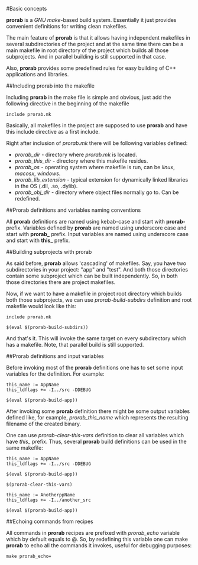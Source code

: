 #Basic concepts

**prorab** is a *GNU make*-based build system. Essentially it just provides
convenient definitions for writing clean makefiles.

The main feature of **prorab** is that it allows having independent makefiles
in several subdirectories of the project and at the same time there can be
a main makefile in root directory of the project which builds all those subprojects.
And in parallel building is still supported in that case.

Also, **prorab** provides some predefined rules for easy building of C++ applications
and libraries.


##Including prorab into the makefile

Including **prorab** in the make file is simple and obvious, just add the following directive
in the beginning of the makefile

```
include prorab.mk
```

Basically, all makefiles in the project are supposed to use **prorab** and have this include directive as a first include.

Right after inclusion of *prorab.mk* there will be following variables defined:
- *prorab_dir* - directory where *prorab.mk* is located.
- *prorab_this_dir* - directory where this makefile resides.
- *prorab_os* - operating system where makefile is run, can be *linux*, *macosx*, *windows*.
- *prorab_lib_extension* - typical extension for dynamically linked libraries in the OS (.dll, .so, .dylib).
- *prorab_obj_dir* - directory where object files normally go to. Can be redefined. 

##Prorab definitions and variables naming conventions

All **prorab** definitions are named using kebab-case and start with **prorab-** prefix.
Variables defined by **prorab** are named using underscore case and start with **prorab_** prefix.
Input variables are named using underscore case and start with **this_** prefix.


##Building subprojects with prorab

As said before, **prorab** allows 'cascading' of makefiles. Say, you have two subdirectories in your project: "app" and "test". And both those directories contain some subproject which can be built independently. So, in both those directories there are project makefiles.

Now, if we want to have a makefile in project root directory which builds both those subprojects, we can use *prorab-build-subdirs* definition and root makefile would look like this:

```
include prorab.mk

$(eval $(prorab-build-subdirs))
```

And that's it. This will invoke the same target on every subdirectory which has a makefile. Note, that parallel build is still supported.


##Prorab definitions and input variables

Before invoking most of the **prorab** definitions one has to set some input variables for the definition.
For example:

```
this_name := AppName
this_ldflags += -I../src -DDEBUG

$(eval $(prorab-build-app))
```

After invoking some **prorab** definition there might be some output variables defined like, for example, *prorab_this_name* which represents the resulting filename of the created binary.

One can use *prorab-clear-this-vars* definition to clear all variables which have *this_* prefix. Thus, several **prorab** build definitions can be used in the same makefile:

```
this_name := AppName
this_ldflags += -I../src -DDEBUG

$(eval $(prorab-build-app))

$(prorab-clear-this-vars)

this_name := AnotherppName
this_ldflags += -I../another_src

$(eval $(prorab-build-app))

```


##Echoing commands from recipes

All commands in **prorab** recipes are prefixed with *prorab_echo* variable which by default equals to @. So, by redefining this variable one can make **prorab** to echo all the commands it invokes, useful for debugging purposes:

```
make prorab_echo=
```
